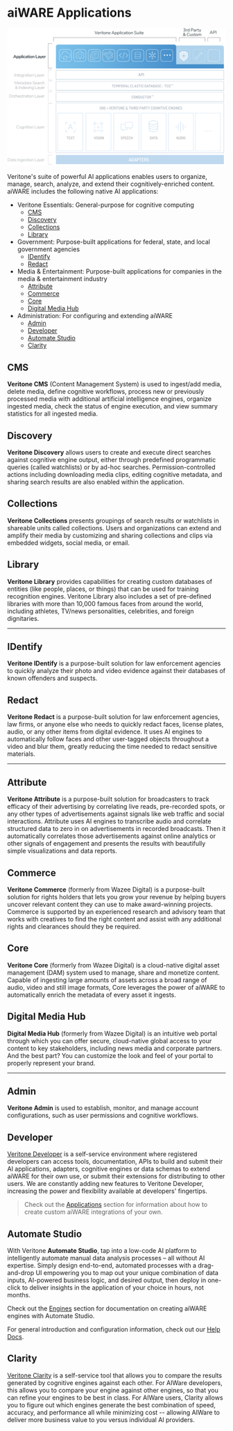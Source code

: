 # aiWARE Applications

![Apps](stack-applications.svg)

Veritone's suite of powerful AI applications enables users to organize, manage, search, analyze, and extend their cognitively-enriched content.
aiWARE includes the following native AI applications:

- Veritone Essentials: General-purpose for cognitive computing
  - [CMS](#cms)
  - [Discovery](#discovery)
  - [Collections](#collections)
  - [Library](#library)
- Government: Purpose-built applications for federal, state, and local government agencies
  - [IDentify](#identify)
  - [Redact](#redact)
- Media & Entertainment: Purpose-built applications for companies in the media & entertainment industry
  - [Attribute](#attribute)
  - [Commerce](#commerce)
  - [Core](#core)
  - [Digital Media Hub](#digital-media-hub)
- Administration: For configuring and extending aiWARE
  - [Admin](#admin)
  - [Developer](#developer)
  - [Automate Studio](#automate-studio)
  - [Clarity](#clarity)

## CMS

**Veritone CMS** (Content Management System) is used to ingest/add media, delete media, define cognitive workflows, process new or previously processed media with additional artificial intelligence engines, organize ingested media, check the status of engine execution, and view summary statistics for all ingested media.

## Discovery

**Veritone Discovery** allows users to create and execute direct searches against cognitive engine output, either through predefined programmatic queries (called watchlists) or by ad-hoc searches.
Permission-controlled actions including downloading media clips, editing cognitive metadata, and sharing search results are also enabled within the application.

## Collections

**Veritone Collections** presents groupings of search results or watchlists in shareable units called collections.
Users and organizations can extend and amplify their media by customizing and sharing collections and clips via embedded widgets, social media, or email.

## Library

**Veritone Library** provides capabilities for creating custom databases of entities (like people, places, or things) that can be used for training recognition engines.
Veritone Library also includes a set of pre-defined libraries with more than 10,000 famous faces from around the world, including athletes, TV/news personalities, celebrities, and foreign dignitaries.

---

## IDentify

**Veritone IDentify** is a purpose-built solution for law enforcement agencies to quickly analyze their photo and video evidence against their databases of known offenders and suspects.

## Redact

**Veritone Redact** is a purpose-built solution for law enforcement agencies, law firms, or anyone else who needs to quickly redact faces, license plates, audio, or any other items from digital evidence.
It uses AI engines to automatically follow faces and other user-tagged objects throughout a video and blur them, greatly reducing the time needed to redact sensitive materials.

---

## Attribute

**Veritone Attribute** is a purpose-built solution for broadcasters to track efficacy of their advertising by correlating live reads, pre-recorded spots, or any other types of advertisements against signals like web traffic and social interactions.
Attribute uses AI engines to transcribe audio and correlate structured data to zero in on advertisements in recorded broadcasts.
Then it automatically correlates those advertisements against online analytics or other signals of engagement and presents the results with beautifully simple visualizations and data reports.

## Commerce

**Veritone Commerce** (formerly from Wazee Digital) is a purpose-built solution for rights holders that lets you grow your revenue by helping buyers uncover relevant content they can use to make award-winning projects.
Commerce is supported by an experienced research and advisory team that works with creatives to find the right content and assist with any additional rights and clearances should they be required.

## Core

**Veritone Core** (formerly from Wazee Digital) is a cloud-native digital asset management (DAM) system used to manage, share and monetize content.
Capable of ingesting large amounts of assets across a broad range of audio, video and still image formats, Core leverages the power of aiWARE to automatically enrich the metadata of every asset it ingests.

## Digital Media Hub

**Digital Media Hub** (formerly from Wazee Digital) is an intuitive web portal through which you can offer secure, cloud-native global access to your content to key stakeholders, including news media and corporate partners.
And the best part? You can customize the look and feel of your portal to properly represent your brand.

---

## Admin

**Veritone Admin** is used to establish, monitor, and manage account configurations, such as user permissions and cognitive workflows.

## Developer

[Veritone Developer](/developer/) is a self-service environment where registered developers can access tools,
documentation, APIs to build and submit their AI applications, adapters, cognitive engines or data schemas to extend aiWARE for their own use, or submit their extensions for distributing to other users.
We are constantly adding new features to Veritone Developer, increasing the power and flexibility available at developers' fingertips.

> Check out the [Applications](/developer/applications/) section for information about how to create custom aiWARE integrations of your own.

## Automate Studio

With Veritone **Automate Studio**, tap into a low-code AI platform to intelligently automate manual data analysis processes – all without AI expertise.
Simply design end-to-end, automated processes with a drag-and-drop UI empowering you to map out your unique combination of data inputs, AI-powered business logic, and desired output, then deploy in one-click to deliver insights in the application of your choice in hours, not months.

Check out the [Engines](/developer/engines) section for documentation on creating aiWARE engines with Automate Studio.

For general introduction and configuration information, check out our [Help Docs](https://app.intercom.io/a/apps/ixc2n84g/articles/articles/3193488/show).

## Clarity

[Veritone Clarity](/benchmark/) is a self-service tool that allows you to compare the results generated by cognitive engines against each other. For AIWare developers, this allows you to compare your engine against other engines, so that you can refine your engines to be best in class. For AIWare users, Clarity allows you to figure out which engines generate the best combination of speed, accuracy, and performance all while minimizing cost -- allowing AIWare to deliver more business value to you versus individual AI providers.
